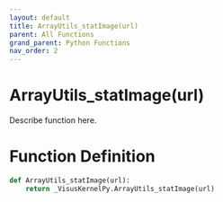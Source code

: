 ```yaml
---
layout: default
title: ArrayUtils_statImage(url)
parent: All Functions
grand_parent: Python Functions
nav_order: 2
---
```


# ArrayUtils_statImage(url)

Describe function here.

# Function Definition

```python
def ArrayUtils_statImage(url):
    return _VisusKernelPy.ArrayUtils_statImage(url)
```